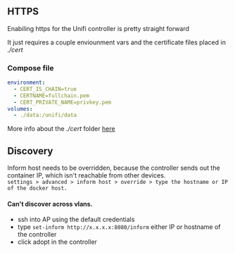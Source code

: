 ## HTTPS
Enabiling https for the Unifi controller is pretty straight forward

It just requires a couple enviounment vars and the certificate files placed in *./cert*
### Compose file
```yml
environment:
  - CERT_IS_CHAIN=true
  - CERTNAME=fullchain.pem
  - CERT_PRIVATE_NAME=privkey.pem
volumes:
  - ./data:/unifi/data
```

More info about the *./cert* folder [here](/lab/certbot/README.md)


## Discovery
Inform host needs to be overridden, because the controller sends out the container IP, which isn't reachable from other devices.  
```settings > advanced > inform host > override > type the hostname or IP of the docker host.```

#### Can't discover across vlans.
* ssh into AP using the default credentials
* type ```set-inform http://x.x.x.x:8080/inform``` either IP or hostname of the controller
* click adopt in the controller
